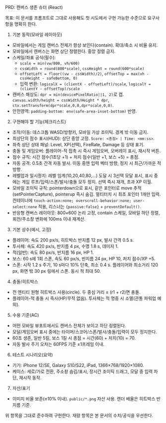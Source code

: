 PRD: 캔버스 생존 슈터 (React)

목표: 이 문서를 프롬프트로 그대로 사용해도 첫 시도에서 구현 가능한 수준으로 요구사항을 명확히 한다.

1) 기본 동작(모바일 레이아웃)
- 모바일에서는 게임 캔버스 전체가 항상 보인다(contain). 확대/축소 시 비율 유지.
- 모바일에서 캔버스는 화면 상단 정렬한다. 중앙 정렬 금지.
- 스케일/좌표 공식(필수):
  - `scale = min(vw/800, vh/600)`
  - `cssWidth = round(800*scale)`, `cssHeight = round(600*scale)`
  - `offsetLeft = floor((vw - cssWidth)/2)`, `offsetTop = max(vh - cssHeight - safeBottom, 0)`
  - 입력 변환: `logicalX = (clientX - offsetLeft)/scale`, `logicalY = (clientY - offsetTop)/scale`
- 캔버스 해상도: `dpr = min(devicePixelRatio||1, 2)`로 캡. `canvas.width/height = cssWidth/Height * dpr`, `ctx.setTransform(dpr*scale,0,0,dpr*scale,0,0)`.
- 안전영역: `padding-bottom: env(safe-area-inset-bottom)` 반영.

2) 구현해야 할 기능(체크리스트)
- 조작/이동: 데스크톱 WASD/방향키, 모바일 가상 조이틱. 경계 밖 이동 금지.
- 최상단의 점수 표시(HUD): 상단 중앙 고정. `Score: <총점> | Time: <mm:ss>`.
- 좌측 상단 상태 패널: Level, XP(선택), FireRate, Damage 등 상태 표기.
- 충돌 및 게임오버: 플레이어-적 접촉 시 즉시 게임오버, 오버레이 표시, 재시작 버튼.
- 점수 규칙: 시간 점수(1초당 +1) + 처치 점수(일반 +1, 보스 +5) = 총점.
- 자동 공격: 0.5초 간격 자동 발사. 이동 중엔 입력 벡터 방향, 정지 시 최근/가까운 적 방향.
- 레벨업과 일시정지: 레벨 임계(10,20,40,80,…) 도달 시 3선택 모달 표시, 표시 중에는 게임 루프/입력/스폰/발사/충돌 모두 정지. 선택 즉시 재개, 초과 XP 이월.
- 모바일 조이틱 규칙: pointerdown으로 표시, 같은 포인터로 move 추적(setPointerCapture), pointerup 즉시 숨김. 멀티터치 시 최초 포인터 1개만 입력. 컨테이너에 `touch-action:none; overscroll-behavior:none; user-select:none` 적용, 리스너는 `{passive:false}` + `preventDefault()`.
- 반응형 캔버스 레이아웃: 800×600 논리 고정, contain 스케일, 모바일 하단 정렬, 회전/주소창 변화에 100ms 이내 재계산.

3) 기본 상수(예시, 고정)
- 플레이어: 속도 200 px/s, 히트박스 반지름 12 px, 발사 간격 0.5 s.
- 투사체: 속도 420 px/s, 반지름 4 px, 수명 1.8 s, 데미지 1.
- 적(일반): 속도 80 px/s, 반지름 16 px, HP 1.
- 보스: 60 s에 1회 스폰, 속도 60 px/s, 반지름 24 px, HP 10, 처치 점수/XP +5.
- 스폰: 시작 1.2 s 주기, 10 s마다 10% 단축, 최소 0.4 s. 플레이어와 최소거리 120 px, 화면 밖 30 px 링에서 스폰. 동시 적 최대 50.

4) 충돌/히트박스
- 전 엔티티 원형 히트박스 사용(circle). 두 중심 거리 ≤ (r1 + r2)면 충돌.
- 플레이어-적 충돌 시 즉사(HP/무적 없음). 투사체는 적 명중 시 소멸(관통 파워업 예외).

5) 수용 기준(AC)
- 어떤 모바일 뷰포트에서도 캔버스 전체가 보이고 하단 정렬된다.
- 모달/게임오버 표시 중에는 타이머/스코어/스폰/발사/충돌/입력이 모두 정지한다.
- 60초 생존, 일반 5킬, 보스 1킬 시 총점 = 시간(60) + 처치(10) = 70.
- 자동 발사 주기 오차는 60FPS 기준 ±1프레임 이내.

6) 테스트 시나리오(요약)
- 기기: iPhone 12/SE, Galaxy S10/S22, iPad, 1366×768/1920×1080.
- 케이스: 세로/가로 전환, 주소창 숨김/표시, 장시간 조이틱 드래그, 모달 중 입력 차단, 재시작 동작.

7) 자산/표기
- 이미지 비율 보존(±10% 이내). `public/*.png` 자산 사용. 렌더 배율은 히트박스 반지름 기준.

위 항목을 그대로 준수하여 구현한다. 재량 항목은 본 문서의 수치/공식을 우선한다.
